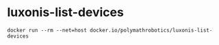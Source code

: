 # luxonis-list-devices

```
docker run --rm --net=host docker.io/polymathrobotics/luxonis-list-devices
```
